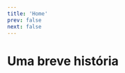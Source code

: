 ```yaml
---
title: 'Home'
prev: false
next: false
---
```


# Uma breve história

<style scoped lang="less">
  @import './style.less';

  h1 {
    color: @color1;
  }
</style>
